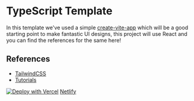 # TypeScript Template 


In this template we've used a simple [create-vite-app](https://vitejs.dev/guide/) which will be a good starting point to make fantastic
UI designs, this project will use React and you can find the references for the same here!

## References

- [TailwindCSS](https://tailwindcss.com/docs/installation)
- [Tutorials](https://www.youtube.com/watch?v=EsyoXuY1Jog)

[![Deploy with Vercel](https://vercel.com/button)](https://vercel.com/new/clone?repository-url=https%3A%2F%2Fgithub.com%2Fvercel%2Fnext.js%2Ftree%2Fcanary%2Fexamples%2Fhello-world)
[Netlify](https://img.shields.io/badge/Netlify-Deploy%20with%20Netlify-blue)
